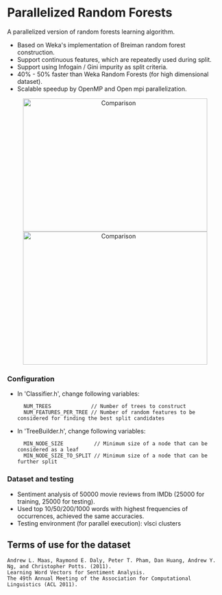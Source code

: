 # Parallelized Random Forests
A parallelized version of random forests learning algorithm.
* Based on Weka's implementation of Breiman random forest construction.
* Support continuous features, which are repeatedly used during split.
* Support using Infogain / Gini impurity as split criteria.
* 40% - 50% faster than Weka Random Forests (for high dimensional dataset).
* Scalable speedup by OpenMP and Open mpi parallelization.

<p align="center">
<img src="https://github.com/YSZhuoyang/Parallelized-Random-Forests/blob/rf/serial/Comp/speed.PNG" alt="Comparison" width= "430px" height="310px" />
<img src="https://github.com/YSZhuoyang/Parallelized-Random-Forests/blob/rf/serial/Comp/acc.PNG" alt="Comparison" width= "430px" height="310px" />
</p>

### Configuration
* In 'Classifier.h', change following variables:

        NUM_TREES             // Number of trees to construct
        NUM_FEATURES_PER_TREE // Number of random features to be considered for finding the best split candidates

* In 'TreeBuilder.h', change following variables:

        MIN_NODE_SIZE          // Minimum size of a node that can be considered as a leaf
        MIN_NODE_SIZE_TO_SPLIT // Minimum size of a node that can be further split

### Dataset and testing
* Sentiment analysis of 50000 movie reviews from IMDb (25000 for training, 25000 for testing).
* Used top 10/50/200/1000 words with highest frequencies of occurrences, achieved the same accuracies.
* Testing environment (for parallel execution): vlsci clusters

## Terms of use for the dataset

    Andrew L. Maas, Raymond E. Daly, Peter T. Pham, Dan Huang, Andrew Y. Ng, and Christopher Potts. (2011).
    Learning Word Vectors for Sentiment Analysis.
    The 49th Annual Meeting of the Association for Computational Linguistics (ACL 2011).
